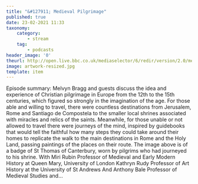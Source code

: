 ```yaml
---
title: "&#127911; Medieval Pilgrimage"
published: true
date: 23-02-2021 11:33
taxonomy:
    category:
        - stream
    tag:
        - podcasts
header_image: '0'
theurl: http://open.live.bbc.co.uk/mediaselector/6/redir/version/2.0/mediaset/audio-nondrm-download/proto/http/vpid/p097755m.mp3
image: artwork-resized.jpg
template: item
--- 
```

Episode summary: Melvyn Bragg and guests discuss the idea and experience of Christian pilgrimage in Europe from the 12th to the 15th centuries, which figured so strongly in the imagination of the age. For those able and willing to travel, there were countless destinations from Jerusalem, Rome and Santiago de Compostela to the smaller local shrines associated with miracles and relics of the saints. Meanwhile, for those unable or not allowed to travel there were journeys of the mind, inspired by guidebooks that would tell the faithful how many steps they could take around their homes to replicate the walk to the main destinations in Rome and the Holy Land, passing paintings of the places on their route. The image above is of a badge of St Thomas of Canterbury, worn by pilgrims who had journeyed to his shrine. With Miri Rubin Professor of Medieval and Early Modern History at Queen Mary, University of London Kathryn Rudy Professor of Art History at the University of St Andrews And Anthony Bale Professor of Medieval Studies and…
